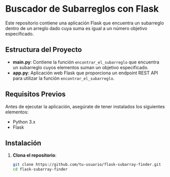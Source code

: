 # Buscador de Subarreglos con Flask

Este repositorio contiene una aplicación Flask que encuentra un subarreglo dentro de un arreglo dado cuya suma es igual a un número objetivo especificado.

## Estructura del Proyecto

- **main.py**: Contiene la función `encontrar_el_subarreglo` que encuentra un subarreglo cuyos elementos suman un objetivo especificado.
- **app.py**: Aplicación web Flask que proporciona un endpoint REST API para utilizar la función `encontrar_el_subarreglo`.

## Requisitos Previos

Antes de ejecutar la aplicación, asegúrate de tener instalados los siguientes elementos:

- Python 3.x
- Flask

## Instalación

1. **Clona el repositorio**:
   ```bash
   git clone https://github.com/tu-usuario/flask-subarray-finder.git
   cd flask-subarray-finder
